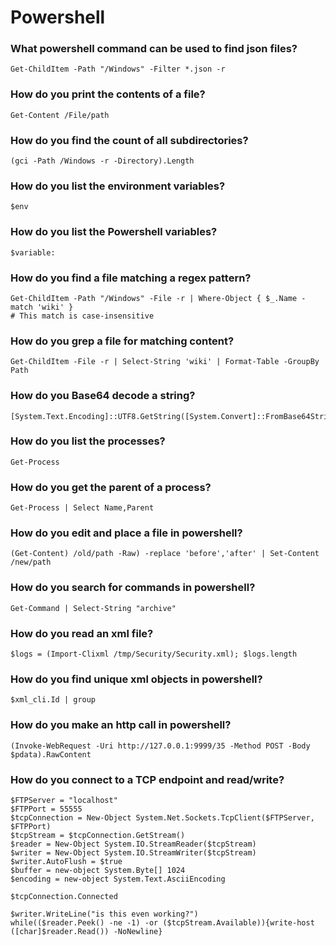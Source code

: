 # Powershell

### What powershell command can be used to find json files?
```
Get-ChildItem -Path "/Windows" -Filter *.json -r
```

### How do you print the contents of a file?
```
Get-Content /File/path
```

### How do you find the count of all subdirectories?
```
(gci -Path /Windows -r -Directory).Length
```

### How do you list the environment variables?
```
$env
```

### How do you list the Powershell variables?
```
$variable:
```

### How do you find a file matching a regex pattern?
```
Get-ChildItem -Path "/Windows" -File -r | Where-Object { $_.Name -match 'wiki' }
# This match is case-insensitive
```

### How do you grep a file for matching content?
```
Get-ChildItem -File -r | Select-String 'wiki' | Format-Table -GroupBy Path
```

### How do you Base64 decode a string?
```
[System.Text.Encoding]::UTF8.GetString([System.Convert]::FromBase64String(<string>))
```

### How do you list the processes?
```
Get-Process
```

### How do you get the parent of a process?
```
Get-Process | Select Name,Parent
```

### How do you edit and place a file in powershell?
```
(Get-Content) /old/path -Raw) -replace 'before','after' | Set-Content /new/path
```

### How do you search for commands in powershell?
```
Get-Command | Select-String "archive"
```

### How do you read an xml file?
```
$logs = (Import-Clixml /tmp/Security/Security.xml); $logs.length
```

### How do you find unique xml objects in powershell?
```
$xml_cli.Id | group
```

### How do you make an http call in powershell?
```
(Invoke-WebRequest -Uri http://127.0.0.1:9999/35 -Method POST -Body $pdata).RawContent
```

### How do you connect to a TCP endpoint and read/write? 
```
$FTPServer = "localhost"                                                                                                                  
$FTPPort = 55555                                                                                                                          
$tcpConnection = New-Object System.Net.Sockets.TcpClient($FTPServer, $FTPPort)                                                            
$tcpStream = $tcpConnection.GetStream()                                                                                                   
$reader = New-Object System.IO.StreamReader($tcpStream)                                                                                   
$writer = New-Object System.IO.StreamWriter($tcpStream)                                                                                   
$writer.AutoFlush = $true                                                                                                                 
$buffer = new-object System.Byte[] 1024                                                                                                   
$encoding = new-object System.Text.AsciiEncoding                                                                                          
                                                          
$tcpConnection.Connected                                                      

$writer.WriteLine("is this even working?")                                                                                                                       
while(($reader.Peek() -ne -1) -or ($tcpStream.Available)){write-host ([char]$reader.Read()) -NoNewline}
```
